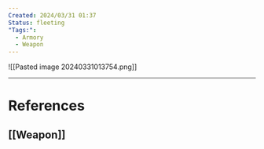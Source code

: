 ```yaml
---
Created: 2024/03/31 01:37
Status: fleeting
"Tags:":
  - Armory
  - Weapon
---
```

![[Pasted image 20240331013754.png]]

---
# References
## [[Weapon]]